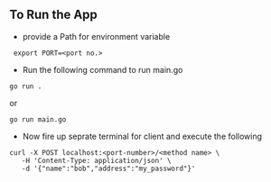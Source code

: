 ## To Run the App

- provide a Path for environment variable

``` 
 export PORT=<port no.>
 ```

- Run the following command to run main.go
```
go run .
```
or
```
go run main.go
```

- Now fire up seprate terminal for client and execute the following
```
curl -X POST localhost:<port-number>/<method name> \
   -H 'Content-Type: application/json' \
   -d '{"name":"bob","address":"my_password"}'
   ```